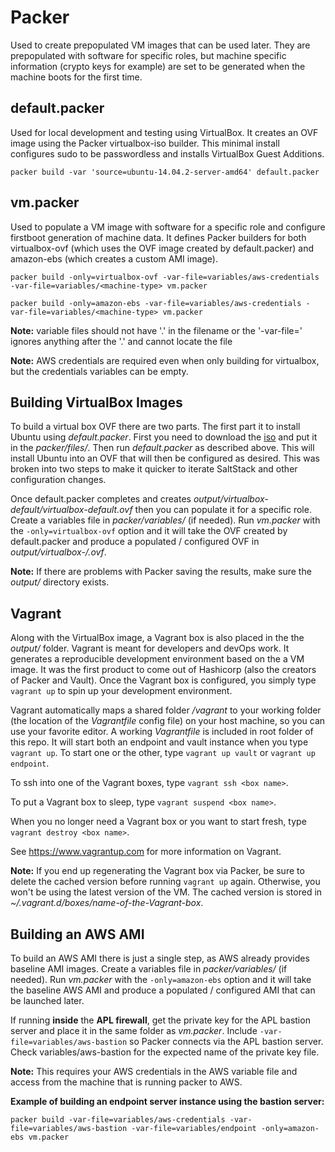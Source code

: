 Packer
======

Used to create prepopulated VM images that can be used later. They are
prepopulated with software for specific roles, but machine specific information
(crypto keys for example) are set to be generated when the machine boots for
the first time.


default.packer
--------------
Used for local development and testing using VirtualBox. It creates an OVF
image using the Packer virtualbox-iso builder.  This minimal install
configures sudo to be passwordless and installs VirtualBox Guest Additions.

`packer build -var 'source=ubuntu-14.04.2-server-amd64' default.packer`


vm.packer
---------
Used to populate a VM image with software for a specific role and configure
firstboot generation of machine data. It defines Packer builders for both
virtualbox-ovf (which uses the OVF image created by default.packer) and
amazon-ebs (which creates a custom AMI image).

`packer build -only=virtualbox-ovf -var-file=variables/aws-credentials -var-file=variables/<machine-type> vm.packer`

`packer build -only=amazon-ebs -var-file=variables/aws-credentials -var-file=variables/<machine-type> vm.packer`

**Note:** variable files should not have '.' in the filename or the
          '-var-file=' ignores anything after the '.' and cannot locate the file

**Note:** AWS credentials are required even when only building for virtualbox,
          but the credentials variables can be empty.


Building VirtualBox Images
-------------------------
To build a virtual box OVF there are two parts. The first part it to install
Ubuntu using *default.packer*. First you need to download the [iso](http://releases.ubuntu.com/14.04.3/ubuntu-14.04.3-server-amd64.iso)
and put it in the *packer/files/*. Then run *default.packer* as described above.
This will install Ubuntu into an OVF that will then be configured as desired.
This was broken into two steps to make it quicker to iterate SaltStack and
other configuration changes.

Once default.packer completes and creates *output/virtualbox-default/virtualbox-default.ovf*
then you can populate it for a specific role. Create a variables file in
*packer/variables/* (if needed). Run *vm.packer* with the `-only=virtualbox-ovf`
option and it will take the OVF created by default.packer and produce a
populated / configured OVF in *output/virtualbox-<machine-type>/<machine-type>.ovf*.

**Note:** If there are problems with Packer saving the results, make sure the
          *output/* directory exists.

Vagrant
-------

Along with the VirtualBox image, a Vagrant box is also placed in the the
*output/* folder.  Vagrant is meant for developers and devOps work.  It
generates a reproducible development environment based on the a VM image.  It
was the first product to come out of Hashicorp (also the creators of Packer and
Vault).  Once the Vagrant box is configured, you simply type ````vagrant up````
to spin up your development environment.  

Vagrant automatically maps a shared folder */vagrant* to your working folder
(the location of the *Vagrantfile* config file) on your host machine, so you
can use your favorite editor.  A working *Vagrantfile* is included
in root folder of this repo.  It will start both an endpoint and vault instance
when you type ````vagrant up````.  To start one or the other, type
````vagrant up vault```` or ````vagrant up endpoint````.

To ssh into one of the Vagrant boxes, type ````vagrant ssh <box name>````.

To put a Vagrant box to sleep, type ````vagrant suspend <box name>````.

When you no longer need a Vagrant box or you want to start fresh, type ````vagrant destroy <box name>````.

See https://www.vagrantup.com for more information on Vagrant.

**Note:** If you end up regenerating the Vagrant box via Packer, be sure to
delete the cached version before running ````vagrant up```` again.  Otherwise,
you won't be using the latest version of the VM.  The cached version is stored
in *~/.vagrant.d/boxes/name-of-the-Vagrant-box*.


Building an AWS AMI
-------------------
To build an AWS AMI there is just a single step, as AWS already provides
baseline AMI images. Create a variables file in *packer/variables/* (if needed).
Run *vm.packer* with the `-only=amazon-ebs` option and it will take the baseline
AWS AMI and produce a populated / configured AMI that can be launched later.

If running **inside** the **APL firewall**, get the private key for the APL
bastion server and place it in the same folder as *vm.packer*. Include
````-var-file=variables/aws-bastion```` so Packer connects via the APL
bastion server.  Check variables/aws-bastion for the expected name of the
private key file.

**Note:** This requires your AWS credentials in the AWS variable file and access
          from the machine that is running packer to AWS.

**Example of building an endpoint server instance using the bastion server:**

````packer build -var-file=variables/aws-credentials -var-file=variables/aws-bastion -var-file=variables/endpoint -only=amazon-ebs vm.packer````
